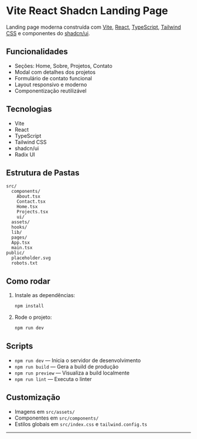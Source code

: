 # Vite React Shadcn Landing Page

Landing page moderna construída com [Vite](https://vitejs.dev/), [React](https://react.dev/), [TypeScript](https://www.typescriptlang.org/), [Tailwind CSS](https://tailwindcss.com/) e componentes do [shadcn/ui](https://ui.shadcn.com/).

## Funcionalidades

- Seções: Home, Sobre, Projetos, Contato
- Modal com detalhes dos projetos
- Formulário de contato funcional
- Layout responsivo e moderno
- Componentização reutilizável

## Tecnologias

- Vite
- React
- TypeScript
- Tailwind CSS
- shadcn/ui
- Radix UI

## Estrutura de Pastas

```
src/
  components/
    About.tsx
    Contact.tsx
    Home.tsx
    Projects.tsx
    ui/
  assets/
  hooks/
  lib/
  pages/
  App.tsx
  main.tsx
public/
  placeholder.svg
  robots.txt
```

## Como rodar

1. Instale as dependências:
   ```sh
   npm install
   ```
2. Rode o projeto:
   ```sh
   npm run dev
   ```

## Scripts

- `npm run dev` — Inicia o servidor de desenvolvimento
- `npm run build` — Gera a build de produção
- `npm run preview` — Visualiza a build localmente
- `npm run lint` — Executa o linter

## Customização

- Imagens em `src/assets/`
- Componentes em `src/components/`
- Estilos globais em `src/index.css` e `tailwind.config.ts`

---
